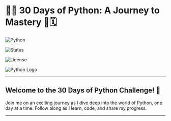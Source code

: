 # 🌟🐍 30 Days of Python: A Journey to Mastery 🚀🗓️

![Python](https://img.shields.io/badge/Python-3.x-blue.svg)

![Status](https://img.shields.io/badge/Status-Active-green.svg)

![License](https://img.shields.io/badge/License-Avadhesh-yellow.svg)

![Python Logo](https://www.python.org/static/community_logos/python-logo-master-v3-TM.png)

---

## Welcome to the 30 Days of Python Challenge! 🎉

Join me on an exciting journey as I dive deep into the world of Python, one day at a time. Follow along as I learn, code, and share my progress.

---
